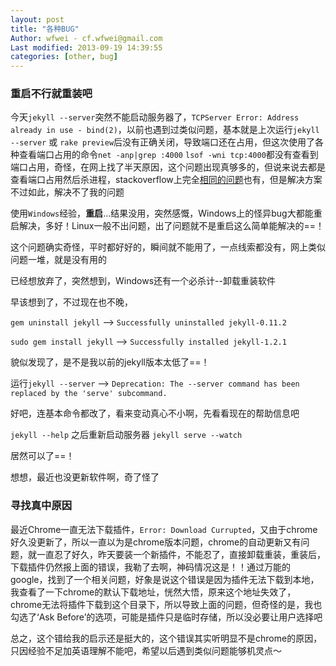 ```yaml
---
layout: post
title: "各种BUG"
Author: wfwei - cf.wfwei@gmail.com
Last modified: 2013-09-19 14:39:55
categories: [other, bug]
---
```


### 重启不行就重装吧

今天`jekyll --server`突然不能启动服务器了，`TCPServer Error: Address already in use - bind(2)`，以前也遇到过类似问题，基本就是上次运行`jekyll --server` 或 `rake preview`后没有正确关闭，导致端口还在占用，但这次使用了各种查看端口占用的命令`net -anp|grep :4000` `lsof -wni
tcp:4000`都没有查看到端口占用，奇怪，在网上找了半天原因，这个问题出现真够多的，但说来说去都是查看端口占用然后杀进程，stackoverflow上完全[相同的问题](http://stackoverflow.com/questions/10261477/tcpserver-error-address-already-in-use-bind2)也有，但是解决方案不过如此，解决不了我的问题

使用`Windows`经验，**重启**...结果没用，突然感慨，Windows上的怪异bug大都能重启解决，多好！Linux一般不出问题，出了问题就不是重启这么简单能解决的==！

这个问题确实奇怪，平时都好好的，瞬间就不能用了，一点线索都没有，网上类似问题一堆，就是没有用的

已经想放弃了，突然想到，Windows还有一个必杀计--卸载重装软件

早该想到了，不过现在也不晚，

`gem uninstall jekyll` --> `Successfully uninstalled jekyll-0.11.2`

`sudo gem install jekyll` --> `Successfully installed jekyll-1.2.1`

貌似发现了，是不是我以前的jekyll版本太低了==！

运行`jekyll --server` --> `Deprecation: The --server command has been replaced by the 'serve' subcommand.`

好吧，连基本命令都改了，看来变动真心不小啊，先看看现在的帮助信息吧

`jekyll --help` 之后重新启动服务器 `jekyll serve --watch`

居然可以了==！

想想，最近也没更新软件啊，奇了怪了

### 寻找真中原因
最近Chrome一直无法下载插件，`Error: Download
Currupted`，又由于chrome好久没更新了，所以一直以为是chrome版本问题，chrome的自动更新又有问题，就一直忍了好久，昨天要装一个新插件，不能忍了，直接卸载重装，重装后，下载插件仍然报上面的错误，我勒了去啊，神码情况这是！！通过万能的google，找到了一个相关问题，好象是说这个错误是因为插件无法下载到本地，我查看了一下chrome的默认下载地址，恍然大悟，原来这个地址失效了，chrome无法将插件下载到这个目录下，所以导致上面的问题，但奇怪的是，我也勾选了‘Ask
Before’的选项，可能是插件只是临时存储，所以没必要让用户选择吧

总之，这个错给我的启示还是挺大的，这个错误其实听明显不是chrome的原因，只因经验不足加英语理解不能吧，希望以后遇到类似问题能够机灵点～

